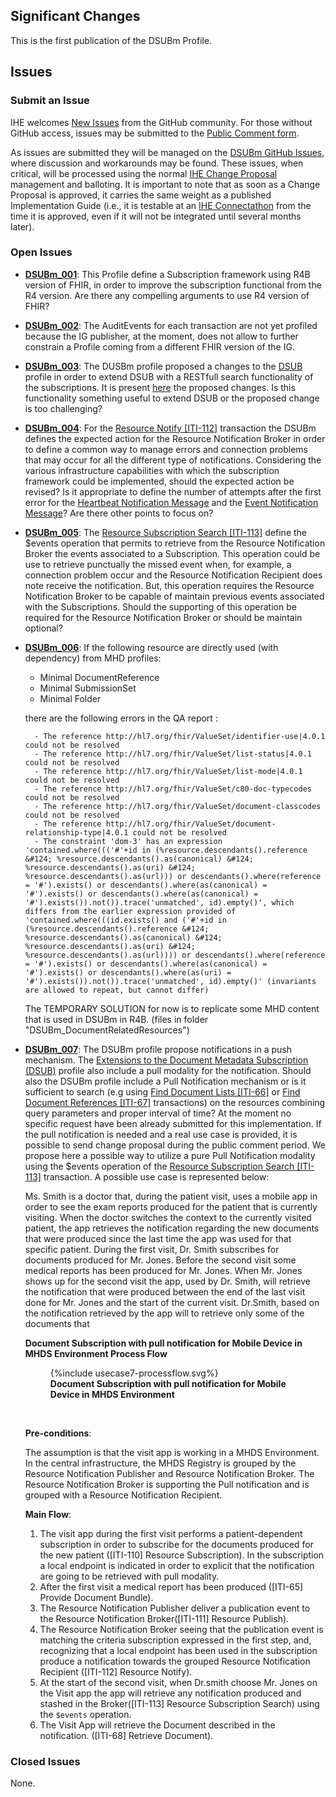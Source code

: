 
## Significant Changes

This is the first publication of the DSUBm Profile.

## Issues

### Submit an Issue

IHE welcomes [New Issues](https://github.com/IHE/ITI.DSUBm/issues/new/choose) from the GitHub community. 
For those without GitHub access, issues may be submitted to the [Public Comment form](https://www.ihe.net/resources/public_comment/).

As issues are submitted they will be managed on the [DSUBm GitHub Issues](https://github.com/IHE/ITI.DSUBm/issues), where discussion and workarounds may be found. These issues, when critical, will be processed using the normal [IHE Change Proposal](https://wiki.ihe.net/index.php/Category:CPs) management and balloting. 
It is important to note that as soon as a Change Proposal is approved, it carries the same weight as a published Implementation Guide (i.e., it is testable at an [IHE Connectathon](https://www.ihe.net/participate/connectathon/) from the time it is approved, even if it will not be integrated until several months later).


### Open Issues

* **[DSUBm_001](https://github.com/IHE/ITI.DSUBm/issues/9)**: This Profile define a Subscription framework using R4B version of FHIR, in order to improve the subscription functional from the R4 version. Are there any compelling arguments to use R4 version of FHIR?

* **[DSUBm_002](https://github.com/IHE/ITI.DSUBm/issues/10)**: The AuditEvents for each transaction are not yet profiled because the IG publisher, at the moment, does not allow to further constrain a Profile coming from a different FHIR version of the IG.

* **[DSUBm_003](https://github.com/IHE/ITI.DSUBm/issues/11)**: The DUSBm profile proposed a changes to the [DSUB](https://profiles.ihe.net/ITI/TF/Volume1/ch-26.html) profile in order to extend DSUB with a RESTfull search functionality of the subscriptions. It is present [here](other.html#2622-subscription-search-option) the proposed changes. Is this functionality something useful to extend DSUB or the proposed change is too challenging?

* **[DSUBm_004](https://github.com/IHE/ITI.DSUBm/issues/12)**: For the [Resource Notify [ITI-112]](ITI-112.html) transaction the DSUBm defines the expected action for the Resource Notification Broker in order to define a common way to manage errors and connection problems that may occur for all the different type of notifications. Considering the various infrastructure capabilities with which the subscription framework could be implemented, should the expected action be revised? Is it appropriate to define the number of attempts after the first error for the [Heartbeat Notification Message](ITI-112.html#231127-heartbeat-notification-request-message) and the [Event Notification Message](ITI-112.html#231129-event-notification-request-message)? Are there other points to focus on?

* **[DSUBm_005](https://github.com/IHE/ITI.DSUBm/issues/13)**: The [Resource Subscription Search [ITI-113]](ITI-113.html) define the $events operation that permits to retrieve from the Resource Notification Broker the events associated to a Subscription. This operation could be use to retrieve punctually the missed event when, for example, a connection problem occur and the Resource Notification Recipient does note receive the notification. But, this operation requires the Resource Notification Broker to be capable of maintain previous events associated with the Subscriptions. Should the supporting of this operation be required for the Resource Notification Broker or should be maintain optional?

* **[DSUBm_006](https://github.com/IHE/ITI.DSUBm/issues/14)**: If the following resource are directly used (with dependency) from MHD profiles: 

    - Minimal DocumentReference 
    - Minimal SubmissionSet
    - Minimal Folder
      
    there are the following errors in the QA report : 
        
        - The reference http://hl7.org/fhir/ValueSet/identifier-use|4.0.1 could not be resolved
        - The reference http://hl7.org/fhir/ValueSet/list-status|4.0.1 could not be resolved
        - The reference http://hl7.org/fhir/ValueSet/list-mode|4.0.1 could not be resolved
        - The reference http://hl7.org/fhir/ValueSet/c80-doc-typecodes could not be resolved
        - The reference http://hl7.org/fhir/ValueSet/document-classcodes could not be resolved
        - The reference http://hl7.org/fhir/ValueSet/document-relationship-type|4.0.1 could not be resolved
        - The constraint 'dom-3' has an expression 'contained.where((('#'+id in (%resource.descendants().reference &#124; %resource.descendants().as(canonical) &#124; %resource.descendants().as(uri) &#124; %resource.descendants().as(url))) or descendants().where(reference = '#').exists() or descendants().where(as(canonical) = '#').exists() or descendants().where(as(canonical) = '#').exists()).not()).trace('unmatched', id).empty()', which differs from the earlier expression provided of 'contained.where(((id.exists() and ('#'+id in (%resource.descendants().reference &#124; %resource.descendants().as(canonical) &#124; %resource.descendants().as(uri) &#124; %resource.descendants().as(url)))) or descendants().where(reference = '#').exists() or descendants().where(as(canonical) = '#').exists() or descendants().where(as(uri) = '#').exists()).not()).trace('unmatched', id).empty()' (invariants are allowed to repeat, but cannot differ)

    The TEMPORARY SOLUTION for now is to replicate some MHD content that is used in DSUBm in R4B. (files in folder "DSUBm_DocumentRelatedResources")

* **[DSUBm_007](https://github.com/IHE/ITI.DSUBm/issues/15)**: The DSUBm profile propose notifications in a push mechanism. The [Extensions to the Document Metadata Subscription (DSUB)](https://www.ihe.net/uploadedFiles/Documents/ITI/IHE_ITI_Suppl_DSUB_Extensions.pdf)
profile also include a pull modality for the notification. Should also the DSUBm profile include a Pull Notification mechanism or is it sufficient to search (e.g using [Find Document Lists [ITI-66]](https://profiles.ihe.net/ITI/MHD/ITI-66.html) or [Find Document References [ITI-67]](https://profiles.ihe.net/ITI/MHD/ITI-67.html) transactions) on the resources combining query parameters and proper interval of time? At the moment no specific request have been already submitted for this implementation. If the pull notification is needed and a real use case is provided, it is possible to send change proposal during the public comment period. We propose here a possible way to utilize a pure Pull Notification modality using the $events operation of the [Resource Subscription Search [ITI-113]](ITI-113.html) transaction. A possible use case is represented below:

    Ms. Smith is a doctor that, during the patient visit, uses a mobile app in order to see the exam reports produced for the patient that is currently visiting. When the doctor switches the context to the currently visited patient, the app retrieves the notification regarding the new documents that were produced since the last time the app was used for that specific patient.
    During the first visit, Dr. Smith subscribes for documents produced for Mr. Jones. 
    Before the second visit some medical reports has been produced for Mr. Jones.
    When Mr. Jones shows up for the second visit the app, used by Dr. Smith, will retrieve the notification that were produced between the end of the last visit done for Mr. Jones and the start of the current visit. Dr.Smith, based on the notification retrieved by the app will  to retrieve only some of the documents that  

    **Document Subscription with pull notification for Mobile Device in MHDS Environment Process Flow**

    <figure>
    {%include usecase7-processflow.svg%}
    <figcaption><b>Document Subscription with pull notification for Mobile Device in MHDS Environment</b></figcaption>
    </figure>
    <br clear="all">

    **Pre-conditions**:

    The assumption is that the visit app is working in a MHDS Environment. In the central infrastructure, the MHDS Registry is grouped by the Resource Notification Publisher and Resource Notification Broker. The Resource Notification Broker is  supporting the Pull notification and is grouped with a Resource Notification Recipient. 

    **Main Flow**:

    1. The visit app during the first visit performs a patient-dependent subscription in order to subscribe for the documents produced for the new patient ([ITI-110] Resource Subscription). In the subscription a local endpoint is indicated in order to explicit that the notification are going to be retrieved with pull modality. 
    2. After the first visit a medical report has been produced ([ITI-65] Provide Document Bundle).
    3. The Resource Notification Publisher deliver a publication event to the Resource Notification Broker([ITI-111] Resource Publish). 
    4. The Resource Notification Broker seeing that the publication event is matching the criteria subscription expressed in the first step, and, recognizing that a local endpoint has been used in the subscription produce a notification towards the grouped Resource Notification Recipient ([ITI-112] Resource Notify). 
    5. At the start of the second visit, when Dr.smith choose Mr. Jones on the Visit app the app will retrieve any notification produced and stashed in the Broker([ITI-113] Resource Subscription Search) using the `$events` operation.
    6. The Visit App will retrieve the Document described in the notification. ([ITI-68] Retrieve Document). 


### Closed Issues

None.
